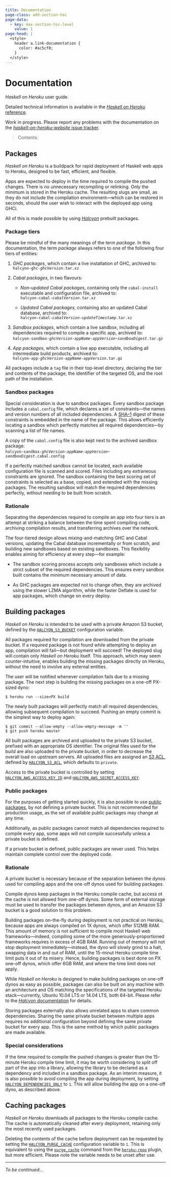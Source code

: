 ```yaml
---
title: Documentation
page-class: add-section-toc
page-data:
  - key: max-section-toc-level
    value: 1
page-head: |
  <style>
    header a.link-documentation {
      color: #ac5cf0;
    }
  </style>
---
```



Documentation
=============

_Haskell on Heroku_ user guide.

Detailed technical information is available in the [_Haskell on Heroku_ reference](documentation/reference/).

Work in progress.  Please report any problems with the documentation on the [_haskell-on-heroku-website_ issue tracker](https://github.com/mietek/haskell-on-heroku-website/issues/).

> Contents:




Packages
--------

_Haskell on Heroku_ is a buildpack for rapid deployment of Haskell web apps to Heroku, designed to be fast, efficient, and flexible.

Apps are expected to deploy in the time required to compile the pushed changes.  There is no unnecessary recompiling or relinking.  Only the minimum is stored in the Heroku cache.  The resulting slugs are small, as they do not include the compilation environment—which can be restored in seconds, should the user wish to interact with the deployed app using GHCi.

All of this is made possible by using [_Halcyon_](http://halcyon.sh/) prebuilt packages.


### Package tiers

Please be mindful of the many meanings of the term _package_.  In this documentation, the term _package_ always refers to one of the following four tiers of entities:

1.  _GHC packages_, which contain a live installation of GHC, archived to:\
    `halcyon-ghc-`_`ghcVersion`_`.tar.xz`

2.  _Cabal packages_, in two flavours:

    -   _Non-updated Cabal packages_, containing only the `cabal-install` executable and configuration file, archived to:\
        `halcyon-cabal-`_`cabalVersion`_`.tar.xz`
    
    -   _Updated Cabal packages_, containing also an updated Cabal database, archived to:\
        `halcyon-cabal-`_`cabalVersion`_`-`_`updateTimestamp`_`.tar.xz`

3.  _Sandbox packages_, which contain a live sandbox, including all dependencies required to compile a specific app, archived to:\
    `halcyon-sandbox-`_`ghcVersion`_`-`_`appName`_`-`_`appVersion`_-_`sandboxDigest`_`.tar.gz`

4.  _App packages_, which contain a live app executable, including all intermediate build products, archived to:\
    `halcyon-app-`_`ghcVersion`_`-`_`appName`_`-`_`appVersion`_`.tar.gz`

All packages include a `tag` file in their top-level directory, declaring the tier and contents of the package, the identifier of the targeted OS, and the root path of the installation.


### Sandbox packages

Special consideration is due to sandbox packages.  Every sandbox package includes a `cabal.config` file, which declares a set of constraints—the names and version numbers of all included dependencies.  A [SHA–1](http://en.wikipedia.org/wiki/SHA-1) digest of these constraints is embedded in the name of the package.  This allows efficiently locating a sandbox which perfectly matches all required dependencies—by scanning a list of file names.

A copy of the `cabal.config` file is also kept next to the archived sandbox package:\
`halcyon-sandbox-`_`ghcVersion`_`-`_`appName`_`-`_`appVersion`_-_`sandboxDigest`_`.cabal.config`

If a perfectly matched sandbox cannot be located, each available configuration file is scanned and scored.  Files including any extraneous constraints are ignored.  The sandbox containing the best scoring set of constraints is selected as a base, copied, and extended with the missing packages.  The resulting sandbox will match the required dependencies perfectly, without needing to be built from scratch.


### Rationale

Separating the dependencies required to compile an app into four tiers is an attempt at striking a balance between the time spent compiling code, archiving compilation results, and transferring archives over the network. 

The four-tiered design allows mixing-and-matching GHC and Cabal versions, updating the Cabal database incrementally or from scratch, and building new sandboxes based on existing sandboxes.  This flexibility enables aiming for efficiency at every step—for example:

-   The sandbox scoring process accepts only sandboxes which include a strict subset of the required dependencies.  This ensures every sandbox built contains the minimum necessary amount of data.

-   As GHC packages are expected not to change often, they are archived using the slower LZMA algorithm, while the faster <span class="small-caps">Deflate</span> is used for app packages, which change on every deploy.




Building packages
-----------------

_Haskell on Heroku_ is intended to be used with a private Amazon S3 bucket, defined by the [`HALCYON_S3_BUCKET`](documentation/reference/#halcyon_s3_bucket) configuration variable.

All packages required for compilation are downloaded from the private bucket.  If a required package is not found while attempting to deploy an app, compilation will fail—but deployment will succeed!  The deployed slug will contain only _Haskell on Heroku_ itself.  This approach, which may seem counter-intuitive, enables building the missing packages directly on Heroku, without the need to involve any external entities.

The user will be notified whenever compilation fails due to a missing package.  The next step is building the missing packages on a one-off PX-sized dyno:
```
$ heroku run --size=PX build
```

The newly built packages will perfectly match all required dependencies, allowing subsequent compilation to succeed.  Pushing an empty commit is the simplest way to deploy again:
```
$ git commit --allow-empty --allow-empty-message -m ''
$ git push heroku master
```

All built packages are archived and uploaded to the private S3 bucket, prefixed with an appropriate OS identifier.  The original files used for the build are also uploaded to the private bucket, in order to decrease the overall load on upstream servers.  All uploaded files are assigned an [S3 ACL](http://docs.aws.amazon.com/AmazonS3/latest/dev/S3_ACLs_UsingACLs.html), defined by [`HALCYON_S3_ACL`](documentation/reference/#halcyon_s3_acl), which defaults to `private`.

Access to the private bucket is controlled by setting [`HALCYON_AWS_ACCESS_KEY_ID`](documentation/reference/#halcyon_aws_access_key) and [`HALCYON_AWS_SECRET_ACCESS_KEY`](documentation/reference/#halcyon_aws_secret_access_key).


### Public packages

For the purposes of getting started quickly, it is also possible to use [public packages](http://s3.halcyon.sh/), by not defining a private bucket.  This is not recommended for production usage, as the set of available public packages may change at any time.

Additionally, as public packages cannot match all dependencies required to compile every app, some apps will not compile successfully unless a private bucket is defined.

If a private bucket is defined, public packages are never used.  This helps maintain complete control over the deployed code.


### Rationale

A private bucket is necessary because of the separation between the dynos used for compiling apps and the one-off dynos used for building packages.

Compile dynos keep packages in the Heroku compile cache, but access ot the cache is not allowed from one-off dynos.  Some form of external storage must be used to transfer the packages between dynos, and an Amazon S3 bucket is a good solution to this problem.

Building packages on-the-fly during deployment is not practical on Heroku, because apps are always compiled on 1X dynos, which offer 512MB RAM.  This amount of memory is not sufficient to compile most Haskell web frameworks—indeed, compiling some of the more generously-proportioned frameworks requires in excess of 4GB RAM.  Running out of memory will not stop deployment immediately—instead, the dyno will slowly grind to a halt, swapping data in and out of RAM, until the 15-minut Heroku compile time limit puts it out of its misery.  Hence, building packages is best done on PX one-off dynos, which offer 6GB RAM, and where the time limit does not apply.

While _Haskell on Heroku_ is designed to make building packages on one-off dynos as easy as possible, packages can also be built on any machine with an architecture and OS matching the specifications of the targeted Heroku stack—currently, Ubuntu 10.04 LTS or 14.04 LTS, both 64-bit.  Please refer to the [_Halcyon_ documentation](http://halcyon.sh/documentation/) for details.

Storing packages externally also allows unrelated apps to share common dependencies.  Sharing the same private bucket between multiple apps requires no additional configuration beyond defining the same private bucket for every app.  This is the same method by which public packages are made available.


### Special considerations

If the time required to compile the pushed changes is greater than the 15-minute Heroku compile time limit, it may be worth considering to split off part of the app into a library, allowing the library to be declared as a dependency and included in a sandbox package.  As an interim measure, it is also possible to avoid compiling the app during deployment, by setting [`HALCYON_DEPENDENCIES_ONLY`](documentation/reference/#halcyon_dependencies_only) to `1`.  This will allow building the app on a one-off dyno, as described above.




Caching packages
----------------

_Haskell on Heroku_ downloads all packages to the Heroku compile cache.  The cache is automatically cleaned after every deployment, retaining only the most recently used packages.

Deleting the contents of the cache before deployment can be requested by setting the [`HALCYON_PURGE_CACHE`](documentation/reference/#halcyon_purge_cache) configuration variable to `1`.  This is equivalent to using the [`purge_cache`](https://github.com/heroku/heroku-repo#purge_cache) command from the [`heroku-repo`](https://github.com/heroku/heroku-repo/) plugin, but more efficient.  Please note the variable needs to be unset after use.




---

_To be continued…_
